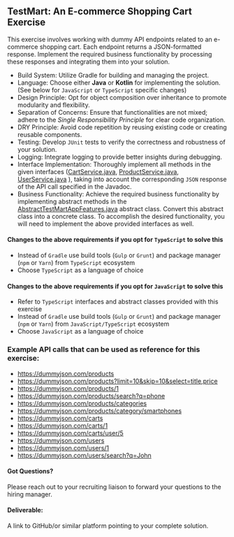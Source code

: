 ## TestMart: An E-commerce Shopping Cart Exercise
This exercise involves working with dummy API endpoints related to an e-commerce shopping cart. Each endpoint returns a JSON-formatted response. Implement the required business functionality by processing these responses and integrating them into your solution.
- Build System: Utilize Gradle for building and managing the project.
- Language: Choose either __Java__ or __Kotlin__ for implementing the solution. (See below for `JavaScript` or `TypeScript` specific changes)
- Design Principle: Opt for object composition over inheritance to promote modularity and flexibility.
- Separation of Concerns: Ensure that functionalities are not mixed; adhere to the *Single Responsibility Principle* for clear code organization.
- DRY Principle: Avoid code repetition by reusing existing code or creating reusable components.
- Testing: Develop `JUnit` tests to verify the correctness and robustness of your solution.
- Logging: Integrate logging to provide better insights during debugging.
- Interface Implementation: Thoroughly implement all methods in the given interfaces ([CartService.java](model%2Fcontract%2FCartService.java),
  [ProductService.java](model%2Fcontract%2FProductService.java), [UserService.java](src%2Fmain%2Fjava%2Forg%2Fddm%2Ftestmart%2Fmodel%2Fcontract%2FUserService.java) ), taking into account the corresponding `JSON` response of the API call specified in the Javadoc.
- Business Functionality: Achieve the required business functionality by implementing abstract methods in the [AbstractTestMartAppFeatures.java](src%2Fmain%2Fjava%2Forg%2Fddm%2Ftestmart%2Fapp%2FAbstractTestMartAppFeatures.java) abstract class. Convert this abstract class into a concrete class. To accomplish the desired functionality, you will need to implement the above provided interfaces as well.

#### Changes to the above requirements if you opt for `TypeScript` to solve this

- Instead of `Gradle` use build tools (`Gulp` or `Grunt`) and package manager (`npm` or `Yarn`) from `TypeScript` ecosystem
- Choose `TypeScript` as a language of choice

#### Changes to the above requirements if you opt for `JavaScript` to solve this

- Refer to `TypeScript` interfaces and abstract classes provided with this exercise
- Instead of `Gradle` use build tools (`Gulp` or `Grunt`) and package manager (`npm` or `Yarn`) from `JavaScript/TypeScript` ecosystem
- Choose `JavaScript` as a language of choice

### Example API calls that can be used as reference for this exercise:
- https://dummyjson.com/products
- https://dummyjson.com/products?limit=10&skip=10&select=title,price
- https://dummyjson.com/products/1
- https://dummyjson.com/products/search?q=phone
- https://dummyjson.com/products/categories
- https://dummyjson.com/products/category/smartphones
- https://dummyjson.com/carts
- https://dummyjson.com/carts/1
- https://dummyjson.com/carts/user/5
- https://dummyjson.com/users
- https://dummyjson.com/users/1
- https://dummyjson.com/users/search?q=John

#### Got Questions?
Please reach out to your recruiting liaison to forward your questions to the hiring manager.

#### Deliverable:
A link to GitHub/or similar platform pointing to your complete solution.